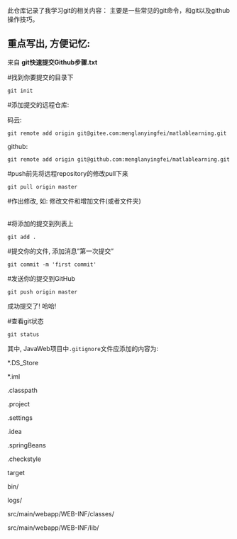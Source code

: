 此仓库记录了我学习git的相关内容： 
主要是一些常见的git命令，和git以及github操作技巧。

## 重点写出, 方便记忆:

来自 **git快速提交Github步骤.txt**

#找到你要提交的目录下

`git init`

#添加提交的远程仓库:

码云:

`git remote add origin git@gitee.com:menglanyingfei/matlablearning.git`

github:

`git remote add origin git@github.com:menglanyingfei/matlablearning.git`

#push前先将远程repository的修改pull下来

`git pull origin master`
<br />

#作出修改, 如: 修改文件和增加文件(或者文件夹)

<br />
#将添加的提交到列表上

`git add .`

#提交你的文件, 添加消息”第一次提交”

`git commit -m 'first commit'`

#发送你的提交到GitHub

`git push origin master`

成功提交了! 哈哈!

#查看git状态

`git status`

其中, JavaWeb项目中`.gitignore`文件应添加的内容为:

*.DS_Store

*.iml

.classpath

.project

.settings

.idea

.springBeans

.checkstyle

target

bin/

logs/

src/main/webapp/WEB-INF/classes/

src/main/webapp/WEB-INF/lib/
